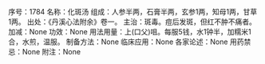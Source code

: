 序号：1784
名称：化斑汤
组成：人参半两，石膏半两，玄参1两，知母1两，甘草1两。
出处：《丹溪心法附余》卷一。
主治：斑毒。痘后发斑，但红不肿不痛者。
加减：None
功效：None
用法用量：上(口父)咀。每服5钱，水1钟半，加糯米1合，水煎，温服。
制备方法：None
临床应用：None
各家论述：None
用药禁忌：None
附注：None

